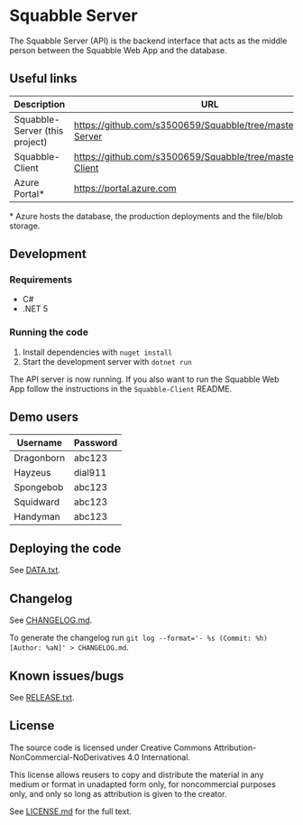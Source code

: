 # Squabble Server

The Squabble Server (API) is the backend interface that acts as the middle person between the 
Squabble Web App and the database.

## Useful links

| Description  | URL |
| ------------ | --- |
| Squabble-Server (this project)  | https://github.com/s3500659/Squabble/tree/master/Squabble-Server  |
| Squabble-Client                 | https://github.com/s3500659/Squabble/tree/master/Squabble-Client  |
| Azure Portal*                   | https://portal.azure.com |

\* Azure hosts the database, the production deployments and the file/blob storage.

## Development

### Requirements

- C#
- .NET 5

### Running the code

1. Install dependencies with `nuget install`
2. Start the development server with `dotnet run`

The API server is now running. If you also want to run the Squabble Web App follow the instructions
in the `Squabble-Client` README.

## Demo users

| Username   | Password |
| ---------- | -------- |
| Dragonborn | abc123   |
| Hayzeus    | dial911  |
| Spongebob  | abc123   |
| Squidward  | abc123   |
| Handyman   | abc123   |

## Deploying the code

See [DATA.txt](DATA.txt).

## Changelog

See [CHANGELOG.md](CHANGELOG.md).

To generate the changelog run `git log --format='- %s (Commit: %h) [Author: %aN]' > CHANGELOG.md`.

## Known issues/bugs

See [RELEASE.txt](RELEASE.txt).

## License

The source code is licensed under Creative Commons Attribution-NonCommercial-NoDerivatives 4.0
International.

This license allows reusers to copy and distribute the material in any medium or format in
unadapted form only, for noncommercial purposes only, and only so long as attribution is given to
the creator.

See [LICENSE.md](LICENSE.md) for the full text.
